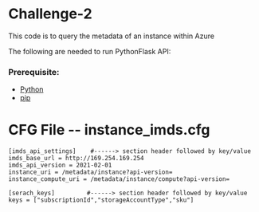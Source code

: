 # Challenge-2

 This code is to query the metadata of an instance within Azure
 
 The following are needed to run PythonFlask API: 

### Prerequisite: 

- [Python](https://www.python.org/downloads/)
- [pip](https://pip.pypa.io/en/stable/installing/)
 
# CFG File -- instance_imds.cfg

    [imds_api_settings]    #------> section header followed by key/value
    imds_base_url = http://169.254.169.254
    imds_api_version = 2021-02-01
    instance_uri = /metadata/instance?api-version=
    instance_compute_uri = /metadata/instance/compute?api-version=

    [serach_keys]         #------> section header followed by key/value
    keys = ["subscriptionId","storageAccountType","sku"]

